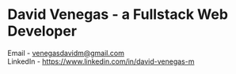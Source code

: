 # David Venegas - a Fullstack Web Developer


Email - venegasdavidm@gmail.com
<br>
LinkedIn - https://www.linkedin.com/in/david-venegas-m
